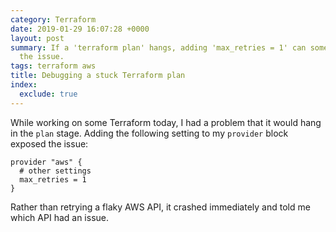 ```yaml
---
category: Terraform
date: 2019-01-29 16:07:28 +0000
layout: post
summary: If a 'terraform plan' hangs, adding 'max_retries = 1' can sometimes expose
  the issue.
tags: terraform aws
title: Debugging a stuck Terraform plan
index:
  exclude: true
---
```


While working on some Terraform today, I had a problem that it would hang in the `plan` stage.
Adding the following setting to my `provider` block exposed the issue:

```hcl
provider "aws" {
  # other settings
  max_retries = 1
}
```

Rather than retrying a flaky AWS API, it crashed immediately and told me which API had an issue.